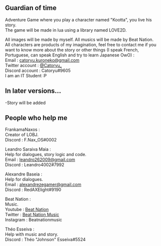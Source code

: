 Guardian of time
--
Adventure Game where you play a character named "Kootta", you live his story.  
The game will be made in lua using a library named LOVE2D.  

All images will be made by myself.
All musics will be made by Beat Nation.
All characters are products of my imagination, feel free to contact me if you want to know more about the story or other things (I speak French, Portuguese, can speak English and try to learn Japanese OwO) :  
Email : catoryu.kuroneko@gmail.com  
Twitter account : [@Catoryu_](https://www.twitter.com/Catoryu_)  
Discord account : Catoryu#9605  
I am an IT Student :P

In later versions...
--
-Story will be added  

People who help me
--
FrankamaNaxos :  
Creator of LOBJ.  
Discord : F.Nax_OS#0002

Leandro Saraiva Maia :  
Help for dialogues, story logic and code.  
Email : leandro262009@gmail.com  
Discord : Leandro4002#7992

Alexandre Baseia :  
Help for dialogues.  
Email : alexandrezegamer@gmail.com  
Discord : RedAXElight#9190

Beat Nation :  
Music.  
Youtube : [Beat Nation](https://www.youtube.com/channel/UCgmVsLRg1mIr9uNLR9kuj_A)  
Twitter : [Beat Nation Music](https://twitter.com/beatnationmusic)  
Instagram : Beatnationmusic

Théo Esseiva :  
Help with music and story.  
Discord : Théo "Johnson" Esseiva#5524
